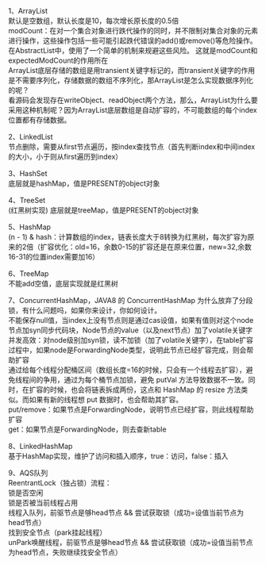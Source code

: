1、ArrayList<br>
默认是空数组，默认长度是10，每次增长原长度的0.5倍<br>
modCount：在对一个集合对象进行跌代操作的同时，并不限制对集合对象的元素进行操作，这些操作包括一些可能引起跌代错误的add()或remove()等危险操作。在AbstractList中，使用了一个简单的机制来规避这些风险。 这就是modCount和expectedModCount的作用所在<br>
ArrayList底层存储的数组是用transient关键字标记的，而transient关键字的作用是不需要序列化，存储数据的数组不序列化，那ArrayList是怎么实现数据序列化的呢？<br>
看源码会发现存在writeObject、readObject两个方法，那么，ArrayList为什么要采用这种机制呢？因为ArrayList底层数组是自动扩容的，不可能数组的每个index位置都有存储数据。<br>

2、LinkedList<br>
节点删除，需要从first节点遍历，按index查找节点（首先判断index和中间index的大小，小于则从first遍历到index）<br>

3、HashSet<br>
底层就是hashMap，值是PRESENT的object对象<br>

4、TreeSet<br>(红黑树实现)
底层就是treeMap，值是PRESENT的object对象<br>

5、HashMap<br>
(n - 1) & hash：计算数组的index，链表长度大于8转换为红黑树，每次扩容为原来的2倍（扩容优化：old=16，余数0-15的扩容还是在原来位置，new=32,余数16-31的位置index需要加16）<br>

6、TreeMap<br>
不能add空值，底层实现就是红黑树<br>

7、ConcurrentHashMap，JAVA8 的 ConcurrentHashMap 为什么放弃了分段锁，有什么问题吗，如果你来设计，你如何设计。<br>
不能保存null值，当index上没有节点则是通过cas设值，如果有值则对这个node节点加syn同步代码块，Node节点的value（以及next节点）加了volatile关键字<br>
并发高效：对node级别加syn锁，读不加锁（加了volatile关键字），在table扩容过程中，如果node是ForwardingNode类型，说明此节点已经扩容完成，则会帮助扩容<br>
通过给每个线程分配桶区间（数组长度=16的时候，只会有一个线程去扩容），避免线程间的争用，通过为每个桶节点加锁，避免 putVal 方法导致数据不一致。同时，在扩容的时候，也会将链表拆成两份，这点和 HashMap 的 resize 方法类似。而如果有新的线程想 put 数据时，也会帮助其扩容。<br>
put/remove：如果节点是ForwardingNode，说明节点已经扩容，则此线程帮助扩容<br>
get：如果节点是ForwardingNode，则去查新table<br>

8、LinkedHashMap<br>
基于HashMap实现，维护了访问和插入顺序，true：访问，false：插入<br>

9、AQS队列<br>
ReentrantLock（独占锁）流程：<br>
锁是否空闲<br>
锁是否被当前线程占用<br>
线程入队列，前驱节点是够head节点 && 尝试获取锁（成功=设值当前节点为head节点）<br>
找到安全节点（park挂起线程）<br>
unPark唤醒线程，前驱节点是够head节点 && 尝试获取锁（成功=设值当前节点为head节点，失败继续找安全节点）<br>
